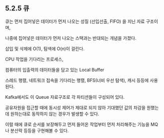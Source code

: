## 5.2.5 큐

큐는 먼저 집어넣은 데이터가 먼저 나오는 성질 (선입선출, FIFO) 을 지닌 자료 구조이며,

나중에 집어넣은 데이터가 먼저 나오는 스택과는 반대되는 개념을 가졌다.

삽입 및 삭제에 O(1), 탐색에 O(n)이 걸린다.

CPU 작업을 기다리는 프로세스,

컴퓨터의 입출력의 데이터들을 담고 있는 Local Buffer

스레드 행렬, 네트워크 접속을 기다리는 행렬, BFS(너비 우선 탐색), 캐시 등등에 사용된다.

Kafka에서도 이 Queue 자료구조로 각 파티션들이 구성되어 있다.

공유자원을 접근할 때에 동시성 제어가 제대로 되지 않아 기대했던 값의 차감을 원했는데 원하는대로 동작하지 않는 경우가 발생할 수 있다.

이럴 때에 큐로 순서를 보장해두고 먼저 들어온 작업부터 먼저 처리해주는 기능을 MQ나 분산락 등등을 구현해볼 수 있다.